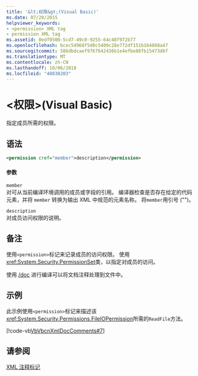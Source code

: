 ```yaml
---
title: '&lt;权限&gt;(Visual Basic)'
ms.date: 07/20/2015
helpviewer_keywords:
- <permission> XML tag
- permission XML tag
ms.assetid: 0edf0500-5cd7-49c0-9255-64c48f972b77
ms.openlocfilehash: bcec5d968f5d0c5400c28e772df151b164888a47
ms.sourcegitcommit: 586dbdcaef9767642436b1e4efbe88fb15473d6f
ms.translationtype: MT
ms.contentlocale: zh-CN
ms.lasthandoff: 10/06/2018
ms.locfileid: "48838203"
---
```

# <a name="ltpermissiongt-visual-basic"></a>&lt;权限&gt;(Visual Basic)
指定成员所需的权限。  
  
## <a name="syntax"></a>语法  
  
```xml  
<permission cref="member">description</permission>  
```  
  
#### <a name="parameters"></a>参数  
 `member`  
 对可从当前编译环境调用的成员或字段的引用。 编译器检查是否存在给定的代码元素，并将 `member` 转换为输出 XML 中规范的元素名称。 将`member`用引号 ("")。  
  
 `description`  
 对成员访问权限的说明。  
  
## <a name="remarks"></a>备注  
 使用`<permission>`标记来记录成员的访问权限。 使用<xref:System.Security.PermissionSet>类，以指定对成员的访问。  
  
 使用 [/doc](../../../visual-basic/reference/command-line-compiler/doc.md) 进行编译可以将文档注释处理到文件中。  
  
## <a name="example"></a>示例  
 此示例使用`<permission>`标记来描述该<xref:System.Security.Permissions.FileIOPermission>所需的`ReadFile`方法。  
  
 [!code-vb[VbVbcnXmlDocComments#7](../../../visual-basic/language-reference/xmldoc/codesnippet/VisualBasic/permission_1.vb)]  
  
## <a name="see-also"></a>请参阅  
 [XML 注释标记](../../../visual-basic/language-reference/xmldoc/index.md)
